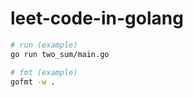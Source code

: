 # leet-code-in-golang

```sh
# run (example)
go run two_sum/main.go

# fmt (example)
gofmt -w .
```
